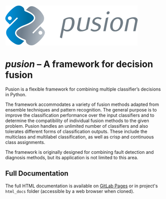 ![Pusion Framework](docs/source/_static/images/pusion_logo_medium.png)

# _pusion_ – A framework for decision fusion

Pusion is a flexible framework for combining multiple classifier’s decisions in Python.

The framework accommodates a variety of fusion methods adapted from ensemble techniques and pattern recognition.
The general purpose is to improve the classification performance over the input classifiers and to determine the
compatibility of individual fusion methods to the given problem. Pusion handles an unlimited number of classifiers
and also tolerates different forms of classification outputs. These include the multiclass and multilabel
classification, as well as crisp and continuous class assignments.

The framework is originally designed for combining fault detection and diagnosis methods, but its application is not
limited to this area.

## Full Documentation
The full HTML documentation is available on [GitLab Pages](https://adob.gitlab.io/decision-fusion-framework) or in project's
`html_docs` folder (accessible by a web browser when cloned).
